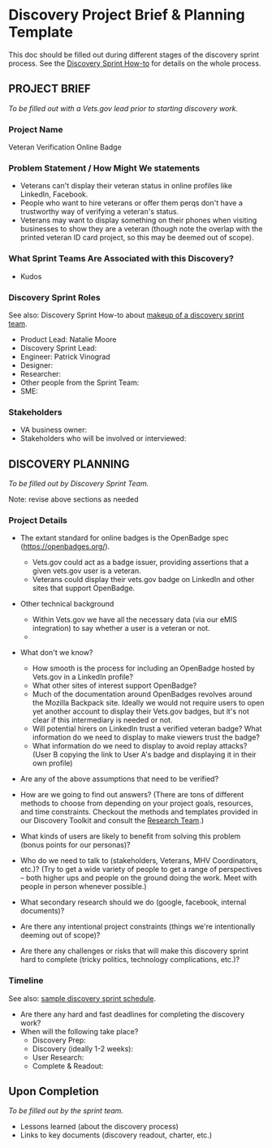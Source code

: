 # Discovery Project Brief & Planning Template

This doc should be filled out during different stages of the discovery sprint process. See the [Discovery Sprint How-to](DiscoverySprintHowTo.md) for details on the whole process.

## PROJECT BRIEF
_To be filled out with a Vets.gov lead prior to starting discovery work._

### Project Name
Veteran Verification Online Badge

### Problem Statement / How Might We statements
- Veterans can't display their veteran status in online profiles like LinkedIn, Facebook. 
- People who want to hire veterans or offer them perqs don't have a trustworthy way of verifying a veteran's status.
- Veterans may want to display something on their phones when visiting businesses to show they are a veteran (though note the overlap with the printed veteran ID card project, so this may be deemed out of scope). 

### What Sprint Teams Are Associated with this Discovery? 
* Kudos

### Discovery Sprint Roles
See also: Discovery Sprint How-to about [makeup of a discovery sprint team](DiscoverySprintHowTo.md#makeup-of-a-discovery-sprint-team).

* Product Lead: Natalie Moore
* Discovery Sprint Lead:
* Engineer: Patrick Vinograd
* Designer:
* Researcher:
* Other people from the Sprint Team:
* SME:

### Stakeholders
* VA business owner:
* Stakeholders who will be involved or interviewed:


## DISCOVERY PLANNING
_To be filled out by Discovery Sprint Team._

Note: revise above sections as needed

### Project Details

* The extant standard for online badges is the OpenBadge spec (https://openbadges.org/).
  * Vets.gov could act as a badge issuer, providing assertions that a given vets.gov user is a veteran.
  * Veterans could display their vets.gov badge on LinkedIn and other sites that support OpenBadge. 

* Other technical background
  * Within Vets.gov we have all the necessary data (via our eMIS integration) to say whether a user is a veteran or not. 
  * 

* What don't we know?
  * How smooth is the process for including an OpenBadge hosted by Vets.gov in a LinkedIn profile?
  * What other sites of interest support OpenBadge?
  * Much of the documentation around OpenBadges revolves around the Mozilla Backpack site. Ideally we would not require users to open yet another account to display their Vets.gov badges, but it's not clear if this intermediary is needed or not.
  * Will potential hirers on LinkedIn trust a verified veteran badge? What information do we need to display to make viewers trust the badge?
  * What information do we need to display to avoid replay attacks? (User B copying the link to User A's badge and displaying it in their own profile)

* Are any of the above assumptions that need to be verified?
* How are we going to find out answers? (There are tons of different methods to choose from depending on your project goals, resources, and time constraints. Checkout the methods and templates provided in our Discovery Toolkit and consult the [Research Team](https://github.com/department-of-veterans-affairs/vets.gov-research/blob/master/README.md).)
* What kinds of users are likely to benefit from solving this problem (bonus points for our personas)?
* Who do we need to talk to (stakeholders, Veterans, MHV Coordinators, etc.)? (Try to get a wide variety of people to get a range of perspectives – both higher ups and people on the ground doing the work. Meet with people in person whenever possible.)
* What secondary research should we do (google, facebook, internal documents)?
* Are there any intentional project constraints (things we're intentionally deeming out of scope)?
* Are there any challenges or risks that will make this discovery sprint hard to complete (tricky politics, technology complications, etc.)?


### Timeline
See also: [sample discovery sprint schedule](https://github.com/department-of-veterans-affairs/vets.gov-team/blob/master/Practice%20Areas/Research/Discovery/SampleDiscoverySprintSchedule.md).

* Are there any hard and fast deadlines for completing the discovery work?
* When will the following take place?
  * Discovery Prep:
  * Discovery (ideally 1-2 weeks):
  * User Research:
  * Complete & Readout:

## Upon Completion
_To be filled out by the sprint team._

* Lessons learned (about the discovery process)
* Links to key documents (discovery readout, charter, etc.)
